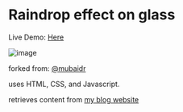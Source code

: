 # Raindrop effect on glass

Live Demo: [Here](https://ankitmeena007.github.io/rain)

![image](https://github.com/ankitmeena007/rain/assets/63893740/91d33433-012b-4d04-a57f-a40b42f3ba1d)



forked from: [@mubaidr](https://github.com/mubaidr/rainyday.js/tree/master)

uses HTML, CSS, and Javascript.

retrieves content from [my blog website](https://ankitmeena007.github.io/)
